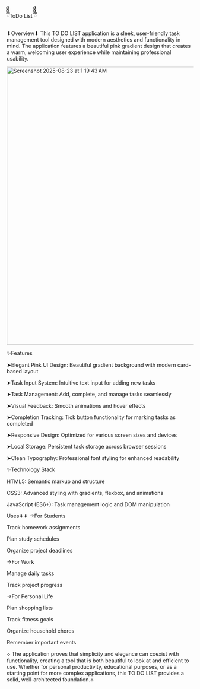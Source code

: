 ྀིྀིྀིྀིྀིToDo List ྀིྀིྀིྀིྀི


⬇Overview⬇
This TO DO LIST application is a sleek, user-friendly task management tool designed with modern aesthetics and
functionality in mind. The application features a beautiful pink gradient design that creates a warm,
welcoming user experience while maintaining professional usability.

<img width="743" height="749" alt="Screenshot 2025-08-23 at 1 19 43 AM" src="https://github.com/user-attachments/assets/ea25ddae-e853-49da-ae2e-255a60afdc8b" />











✨Features

➤Elegant Pink UI Design: Beautiful gradient background with modern card-based layout

➤Task Input System: Intuitive text input for adding new tasks

➤Task Management: Add, complete, and manage tasks seamlessly

➤Visual Feedback: Smooth animations and hover effects

➤Completion Tracking: Tick button functionality for marking tasks as completed

➤Responsive Design: Optimized for various screen sizes and devices

➤Local Storage: Persistent task storage across browser sessions

➤Clean Typography: Professional font styling for enhanced readability


✨Technology Stack

HTML5: Semantic markup and structure

CSS3: Advanced styling with gradients, flexbox, and animations

JavaScript (ES6+): Task management logic and DOM manipulation

Uses⬇⬇
->For Students

Track homework assignments

Plan study schedules

Organize project deadlines

->For Work

Manage daily tasks

Track project progress

->For Personal Life

Plan shopping lists

Track fitness goals

Organize household chores

Remember important events


⟡
The application proves that simplicity and elegance can coexist with functionality, creating a tool that is 
both beautiful to look at and efficient to use. Whether for personal productivity, educational purposes, or 
as a starting point for more complex applications, this TO DO LIST provides a solid, well-architected foundation.⟡
